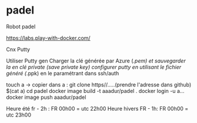 # padel
Robot padel


https://labs.play-with-docker.com/

Cnx Putty

Utiliser Putty gen
Charger la clé générée par Azure (*.pem) et sauvegarder la en clé private (save private key)
configurer putty en utilisant le fichier généré (*.ppk) en le paramétrant dans ssh/auth


touch a
-> copier dans a : git clone https//.....(prendre l'adresse dans github)
$(cat a)
cd padel
docker image build -t aaadur/padel .
docker login -u a...
docker image push aaadur/padel


Heure été fr - 2h : FR 00h00 = utc 22h00
Heure hivers FR - 1h: FR 00h00 = utc 23h00
